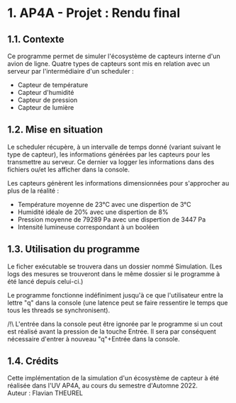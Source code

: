 # 1. AP4A - Projet : Rendu final

## 1.1. Contexte

Ce programme permet de simuler l'écosystème de capteurs interne d'un avion de ligne. Quatre types de capteurs sont mis en relation avec un serveur par l'intermédiaire d'un scheduler :
  - Capteur de température
  - Capteur d'humidité
  - Capteur de pression
  - Capteur de lumière

## 1.2. Mise en situation

Le scheduler récupère, à un intervalle de temps donné (variant suivant le type de capteur), les informations générées par les capteurs pour les transmettre au serveur. Ce dernier va logger les informations dans des fichiers ou/et les afficher dans la console.

Les capteurs génèrent les informations dimensionnées pour s'approcher au plus de la réalité :
  - Température moyenne de 23°C avec une dispertion de 3°C
  - Humidité idéale de 20% avec une dispertion de 8%
  - Pression moyenne de 79289 Pa avec une dispertion de 3447 Pa
  - Intensité lumineuse correspondant à un booléen

## 1.3. Utilisation du programme

Le ficher exécutable se trouvera dans un dossier nommé Simulation. (Les logs des mesures se trouveront dans le même dossier si le programme à été lancé depuis celui-ci.)

Le programme fonctionne indéfiniment jusqu'à ce que l'utilisateur entre la lettre "q" dans la console (une latence peut se faire ressentire le temps que tous les threads se synchronisent).

/!\ L'entrée dans la console peut être ignorée par le programme si un cout est réalisé avant la pression de la touche Entrée. Il sera par conséquent nécessaire d'entrer à nouveau "q"+Entrée dans la console.

## 1.4. Crédits

Cette implémentation de la simulation d'un écosystème de capteur à été réalisée dans l'UV AP4A, au cours du semestre d'Automne 2022. <br>
Auteur : Flavian THEUREL